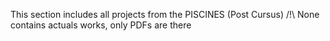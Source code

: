 This section includes all projects from the PISCINES (Post Cursus)
/!\ None contains actuals works, only PDFs are there
